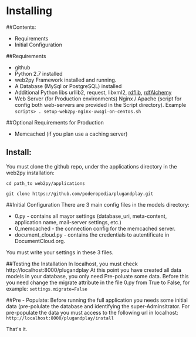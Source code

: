 Installing
======

##Contents:
* Requirements
* Initial Configuration


##Requirements
* github
* Python 2.7 installed
* web2py Framework installed and running.
* A Database (MySql or PostgreSQL) installed
* Additional Python libs urllib2, request, libxml2, [rdflib](https://github.com/RDFLib), [rdfAlchemy](https://rdfalchemy.readthedocs.org/en/latest/)
* Web Server (for Production environments) Nginx / Apache (script for config both web-servers are provided in the Script directory). Example `scripts> . setup-web2py-nginx-uwsgi-on-centos.sh`

##Optional Requirements for Production
* Memcached (if you plan use a caching server)


## Install:
You must clone the github repo, under the applications directory in the web2py installation:

 `cd path_to web2py/applications`

 `git clone https://github.com/poderopedia/plugandplay.git`


##Initial Configuration
There are 3 main config files in the models directory:

* 0.py - contains all mayor settings (database_uri, meta-content, application name, mail-server settings, etc.)
* 0_memcached - the connection config for the memcached server.
* document_cloud.py - contains the credentials to autentificate in DocumentCloud.org.

You must write your settings in these 3 files.



##Testing the Installation
In localhost, you must check http://localhost:8000/plugandplay
At this point you have created all data models in your database, you only need Pre-poluate some data. Before this you need change the migrate attribute in the file 0.py from True to False, for example: `settings.migrate=False`


##Pre - Populate:
Before running the full application you needs some initial data (pre-polulate the database and identifying the super-Adminsitrator. 
For pre-populate the data you must access to the following url in localhost: `http://localhost:8000/plugandplay/install`




That's it.
